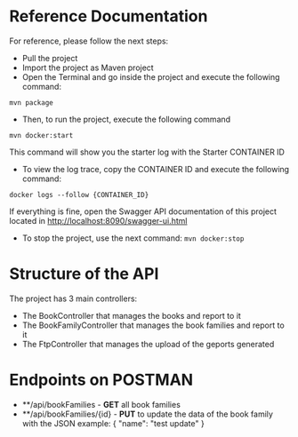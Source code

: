 
# **Reference Documentation**

For reference, please follow the next steps:

- Pull the project
- Import the project as Maven project
- Open the Terminal and go inside the project and execute the following command:

`mvn package`

- Then, to run the project, execute the following command

`mvn docker:start`

This command will show you the starter log with the Starter CONTAINER ID
- To view the log trace, copy the CONTAINER ID and execute the following command:

`docker logs --follow {CONTAINER_ID}`

If everything is fine, open the Swagger API documentation of this project located in [http://localhost:8090/swagger-ui.html](http://localhost:8090/swagger-ui.html)

- To stop the project, use the next command:
`mvn docker:stop`

# **Structure of the API**

The project has 3 main controllers:

- The BookController that manages the books and report to it
- The BookFamilyController that manages the book families and report to it
- The FtpController that manages the upload of the geports generated


# **Endpoints on POSTMAN**

- **/api/bookFamilies - **GET** all book families
- **/api/bookFamilies/{id} - **PUT** to update the data of the book family with the JSON example:
  {
    "name": "test update"
  }
  

